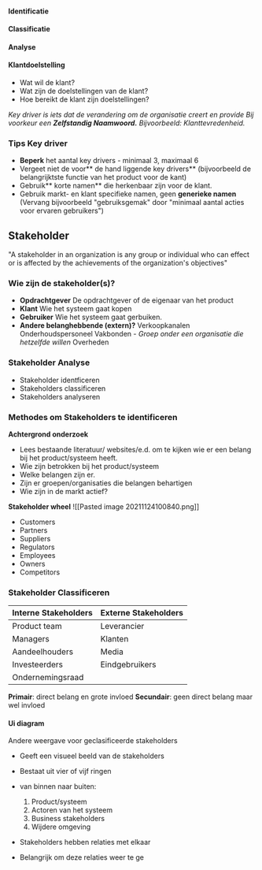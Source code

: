


#### Identificatie

#### Classificatie

#### Analyse

#### Klantdoelstelling
-	Wat wil de klant?
-	Wat zijn de doelstellingen van de klant?
-	Hoe bereikt de klant zijn doelstellingen?

*Key driver is iets dat de verandering om de organisatie creert en provide Bij voorkeur een **Zelfstandig Naamwoord.**
Bijvoorbeeld: Klanttevredenheid.*
	
### Tips Key driver
-	**Beperk** het aantal key drivers - minimaal 3, maximaal 6
-	Vergeet niet de voor** de hand liggende key drivers** (bijvoorbeeld de belangrijktste functie van het product voor de kant)
-	Gebruik** korte namen** die herkenbaar zijn voor de klant.
-	Gebruik markt- en klant specifieke namen, geen **generieke namen** (Vervang bijvoorbeeld "gebruiksgemak" door "minimaal aantal acties voor ervaren gebruikers")


## Stakeholder
"A stakeholder in an organization is any group or individual who can effect or is affected by the achievements of the organization's objectives"


### Wie zijn de stakeholder(s)?
-	**Opdrachtgever**
	De opdrachtgever of de eigenaar van het product
-	**Klant**
	Wie het systeem gaat kopen
-	**Gebruiker**
	Wie het systeem gaat gerbuiken.
-	**Andere belanghebbende (extern)?**
	Verkoopkanalen
	Onderhoudspersoneel
	Vakbonden - *Groep onder een organisatie die hetzelfde willen*
	Overheden

### Stakeholder Analyse
-	Stakeholder identficeren
-	Stakeholders classificeren
-	Stakeholders analyseren

### Methodes om Stakeholders te identificeren

**Achtergrond onderzoek**

-	Lees bestaande literatuur/ websites/e.d. om te kijken wie er een belang bij het product/systeem heeft.
-	Wie zijn betrokken bij het product/systeem
-	Welke belangen zijn er.
-	Zijn er groepen/organisaties die belangen behartigen
-	Wie zijn in de markt actief?

**Stakeholder wheel**
![[Pasted image 20211124100840.png]]
-	Customers
-	Partners
-	Suppliers
-	Regulators
-	Employees
-	Owners
-	Competitors

### Stakeholder Classificeren
| Interne Stakeholders | Externe Stakeholders |
| -------------------- | -------------------- |
| Product team         | Leverancier          |
| Managers             | Klanten              |
| Aandeelhouders       | Media                |
| Investeerders        | Eindgebruikers       |
| Ondernemingsraad     |                      |


**Primair**: direct belang en grote invloed
**Secundair**: geen direct belang maar wel invloed

#### Ui diagram
Andere weergave voor geclasificeerde stakeholders
-	Geeft een visueel beeld van de stakeholders
-	Bestaat uit vier of vijf ringen
-	van binnen naar buiten:
	1. Product/systeem
	2. Actoren van het systeem
	3. Business stakeholders
	4. Wijdere omgeving

-	Stakeholders hebben relaties met elkaar
-	Belangrijk om deze relaties weer te ge

